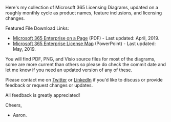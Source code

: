 Here's my collection of Microsoft 365 Licensing Diagrams, updated on a roughly monthly cycle as product names, feature inclusions, and licensing changes.

Featured File Download Links:
* [Microsoft 365 Enterprise on a Page](https://github.com/AaronDinnage/Licensing/raw/master/Microsoft%20365%20Enterprise%20on%20a%20Page%20-%202019-04%20-%20Grey.pdf) (PDF) - Last updated: April, 2019.
* [Microsoft 365 Enterprise License Map](https://github.com/AaronDinnage/Licensing/raw/master/Microsoft%20365%20Enterprise%20License%20Map.pptx) (PowerPoint) - Last updated: May, 2019.

You will find PDF, PNG, and Visio source files for most of the diagrams, some are more current than others so please do check the commit date and let me know if you need an updated version of any of these.

Please contact me on [Twitter](https://twitter.com/AaronDinnage) or [LinkedIn](https://www.linkedin.com/in/aarondinnage/) if you'd like to discuss or provide feedback or request changes or updates.

All feedback is greatly appreciated!

Cheers,
 - Aaron.
